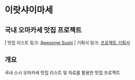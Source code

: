 # 이랏샤이마세

## 국내 오마카세 맛집 프로젝트

| 맛집 리스트 링크: [Awesome Sushi](https://github.com/738/awesome-sushi)
| 기획서 링크: [프로젝트 기획서](https://www.notion.so/sunnyson/f03aa31998914a398334c5a317854c67)

## 개요

국내 스시 오마카세 맛집 리스트 및 자료를 활용한 맛집 프로젝트

